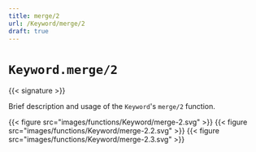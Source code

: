 ```yaml
---
title: merge/2
url: /Keyword/merge/2
draft: true
---
```


# `Keyword.merge/2`

{{< signature >}}

Brief description and usage of the `Keyword`'s `merge/2` function.

{{< figure src="images/functions/Keyword/merge-2.svg" >}}
{{< figure src="images/functions/Keyword/merge-2.2.svg" >}}
{{< figure src="images/functions/Keyword/merge-2.3.svg" >}}
